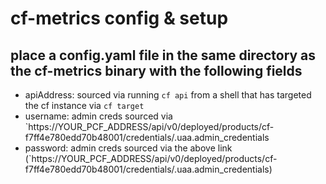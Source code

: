 # cf-metrics config & setup
## place a config.yaml file in the same directory as the cf-metrics binary with the following fields
- apiAddress: sourced via running `cf api` from a shell that has targeted the cf instance via `cf target`
- username: admin creds sourced via `https://YOUR_PCF_ADDRESS/api/v0/deployed/products/cf-f7ff4e780edd70b48001/credentials/.uaa.admin_credentials
- password: admin creds sourced via the above link (`https://YOUR_PCF_ADDRESS/api/v0/deployed/products/cf-f7ff4e780edd70b48001/credentials/.uaa.admin_credentials)
